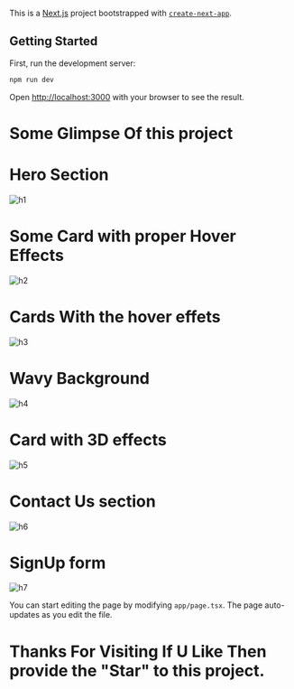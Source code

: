 This is a [Next.js](https://nextjs.org/) project bootstrapped with [`create-next-app`](https://github.com/vercel/next.js/tree/canary/packages/create-next-app).

## Getting Started

First, run the development server:

```bash
npm run dev
```

Open [http://localhost:3000](http://localhost:3000) with your browser to see the result.

# Some Glimpse Of this project

# Hero Section

![h1](https://github.com/MauryaTejash/Music-School-Using-NextJs/assets/93006244/5a897ac5-3f60-4351-bab2-b23851f501ba)

# Some Card with proper Hover Effects

![h2](https://github.com/MauryaTejash/Music-School-Using-NextJs/assets/93006244/cc540171-ad81-4744-9c63-61e6240bcb77)

# Cards With the hover effets

![h3](https://github.com/MauryaTejash/Music-School-Using-NextJs/assets/93006244/274d051a-95cc-4f54-a174-7ffd6a57a2db)

# Wavy Background

![h4](https://github.com/MauryaTejash/Music-School-Using-NextJs/assets/93006244/bc142825-953b-48c6-b72d-d86d923c21c2)

# Card with 3D effects

![h5](https://github.com/MauryaTejash/Music-School-Using-NextJs/assets/93006244/3421111b-7014-4d2b-be51-acd65863f884)

# Contact Us section

![h6](https://github.com/MauryaTejash/Music-School-Using-NextJs/assets/93006244/aed4a6c6-5bdf-47ca-ac4c-157987e130ae)

# SignUp form

![h7](https://github.com/MauryaTejash/Music-School-Using-NextJs/assets/93006244/c446c9f7-833f-440e-aa1a-00e82eb7919c)

You can start editing the page by modifying `app/page.tsx`. The page auto-updates as you edit the file.

# Thanks For Visiting If U Like Then provide the "Star" to this project.

